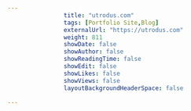 ---
                title: "utrodus.com"
                tags: [Portfolio Site,Blog]
                externalUrl: "https://utrodus.com"
                weight: 811
                showDate: false
                showAuthor: false
                showReadingTime: false
                showEdit: false
                showLikes: false
                showViews: false
                layoutBackgroundHeaderSpace: false
                ---
